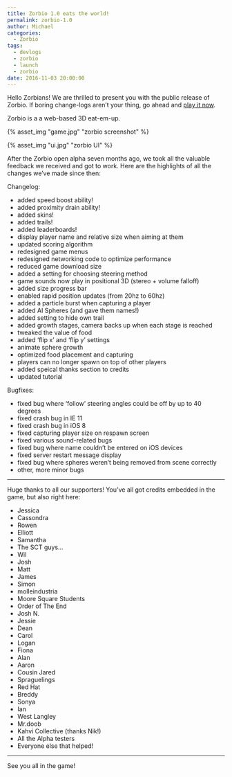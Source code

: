 ```yaml
---
title: Zorbio 1.0 eats the world!
permalink: zorbio-1.0
author: Michael
categories:
  - Zorbio
tags:
  - devlogs
  - zorbio
  - launch
  - zorbio
date: 2016-11-03 20:00:00
---
```


Hello Zorbians!  We are thrilled to present you with the public release of
Zorbio.  If boring change-logs aren’t your thing, go ahead and [play it
now](http://zor.bio).

Zorbio is a a web-based 3D eat-em-up.

{% asset_img "game.jpg" "zorbio screenshot" %}

<!-- more -->

{% asset_img "ui.jpg" "zorbio UI" %}

After the Zorbio open alpha seven months ago, we took all the valuable feedback
we received and got to work.  Here are the highlights of all the changes we’ve
made since then:

Changelog:

*   added speed boost ability!
*   added proximity drain ability!
*   added skins!
*   added trails!
*   added leaderboards!
*   display player name and relative size when aiming at them
*   updated scoring algorithm
*   redesigned game menus
*   redesigned networking code to optimize performance
*   reduced game download size
*   added a setting for choosing steering method
*   game sounds now play in positional 3D (stereo + volume falloff)
*   added size progress bar
*   enabled rapid position updates (from 20hz to 60hz)
*   added a particle burst when capturing a player
*   added AI Spheres (and gave them names!)
*   added setting to hide own trail
*   added growth stages, camera backs up when each stage is reached
*   tweaked the value of food
*   added ‘flip x’ and ‘flip y’ settings
*   animate sphere growth
*   optimized food placement and capturing
*   players can no longer spawn on top of other players
*   added speical thanks section to credits
*   updated tutorial

Bugfixes:

*   fixed bug where ‘follow’ steering angles could be off by up to 40 degrees
*   fixed crash bug in IE 11
*   fixed crash bug in iOS 8
*   fixed capturing player size on respawn screen
*   fixed various sound-related bugs
*   fixed bug where name couldn’t be entered on iOS devices
*   fixed server restart message display
*   fixed bug where spheres weren’t being removed from scene correctly
*   other, more minor bugs

* * *

Huge thanks to all our supporters!  You’ve all got credits embedded in the
game, but also right here:

*   Jessica
*   Cassondra
*   Rowen
*   Elliott
*   Samantha
*   The SCT guys…
*   Wil
*   Josh
*   Matt
*   James
*   Simon
*   molleindustria
*   Moore Square Students
*   Order of The End
*   Josh N.
*   Jessie
*   Dean
*   Carol
*   Logan
*   Fiona
*   Alan
*   Aaron
*   Cousin Jared
*   Spraguelings
*   Red Hat
*   Breddy
*   Sonya
*   Ian
*   West Langley
*   Mr.doob
*   Kahvi Collective (thanks Nik!)
*   All the Alpha testers
*   Everyone else that helped!

* * *

See you all in the game!
